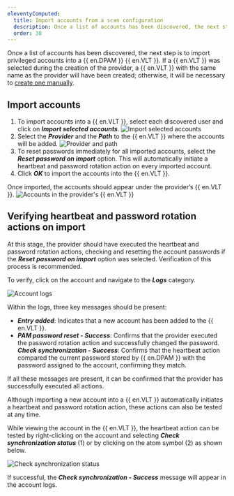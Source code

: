 ```yaml
---
eleventyComputed:
  title: Import accounts from a scan configuration
  description: Once a list of accounts has been discovered, the next step is to import privileged accounts into a {{ en.DPAM }} {{ en.VLT }}.
  order: 30
---
```

Once a list of accounts has been discovered, the next step is to import privileged accounts into a {{ en.DPAM }} {{ en.VLT }}. If a {{ en.VLT }} was selected during the creation of the provider, a {{ en.VLT }} with the same name as the provider will have been created; otherwise, it will be necessary to [create one manually](/pam/hub/pam-vaults/#pam-vault-setup).

## Import accounts
1. To import accounts into a {{ en.VLT }}, select each discovered user and click on ***Import selected accounts***.
![Import selected accounts](https://cdnweb.devolutions.net/docs/ab_getting-started-import-accounts-from-scan-configurations_1-5.png)
1. Select the ***Provider*** and the ***Path*** to the {{ en.VLT }} where the accounts will be added.
![Provider and path](https://cdnweb.devolutions.net/docs/ab_getting-started-import-accounts-from-scan-configurations_2-5.png)
1. To reset passwords immediately for all imported accounts, select the ***Reset password on import*** option. This will automatically initiate a heartbeat and password rotation action on every imported account.
1. Click ***OK*** to import the accounts into the {{ en.VLT }}.

Once imported, the accounts should appear under the provider’s {{ en.VLT }}.
![Accounts in the provider's {{ en.VLT }}](https://cdnweb.devolutions.net/docs/ab_getting-started-import-accounts-from-scan-configurations_3-5.png)

## Verifying heartbeat and password rotation actions on import
At this stage, the provider should have executed the heartbeat and password rotation actions, checking and resetting the account passwords if the ***Reset password on import*** option was selected. Verification of this process is recommended.

To verify, click on the account and navigate to the ***Logs*** category.

![Account logs](https://cdnweb.devolutions.net/docs/ab_getting-started-import-accounts-from-scan-configurations_4-5.png)

Within the logs, three key messages should be present:
* ***Entry added***: Indicates that a new account has been added to the {{ en.VLT }}.
* ***PAM password reset - Success***: Confirms that the provider executed the password rotation action and successfully changed the password.
***Check synchronization - Success***: Confirms that the heartbeat action compared the current password stored by {{ en.DPAM }} with the password assigned to the account, confirming they match.

If all these messages are present, it can be confirmed that the provider has successfully executed all actions.

Although importing a new account into a {{ en.VLT }} automatically initiates a heartbeat and password rotation action, these actions can also be tested at any time.

While viewing the account in the {{ en.VLT }}, the heartbeat action can be tested by right-clicking on the account and selecting ***Check synchronization status*** (1) or by clicking on the atom symbol (2) as shown below.

![Check synchronization status](https://cdnweb.devolutions.net/docs/ab_getting-started-import-accounts-from-scan-configurations_5-5.png)

If successful, the ***Check synchronization - Success*** message will appear in the account logs.
